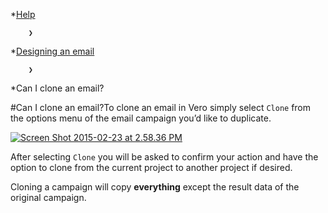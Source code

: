 *[Help](/help)

        ❯
        
*[Designing an email](/help/designing-an-email)

        ❯
        
*Can I clone an email?
    
#Can I clone an email?To clone an email in Vero simply select `Clone` from the options menu of the email campaign you’d like to duplicate.

[![Screen Shot 2015-02-23 at 2.58.36 PM](https://www.getvero.com/wp-content/uploads/2015/02/Screen-Shot-2015-02-23-at-2.58.36-PM.png)](http://www.getvero.com/wp-content/uploads/2015/02/Screen-Shot-2015-02-23-at-2.58.36-PM.png)

After selecting `Clone` you will be asked to confirm your action and have the option to clone from the current project to another project if desired.

Cloning a campaign will copy 
**everything**
 except the result data of the original campaign.